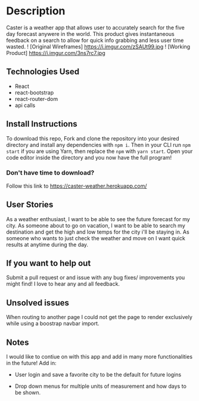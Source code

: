 # Description
Caster is a weather app that allows user to accurately search for the five day forecast anywere in the world. This product gives instantaneous feedback on a search to allow for quick info grabbing and less user time wasted.
! [Original Wireframes] https://i.imgur.com/zSAUt99.jpg
! [Working Product] https://i.imgur.com/3ns7rc7.jpg

## Technologies Used 
* React
* react-bootstrap
* react-router-dom
* api calls

## Install Instructions 
To download this repo, Fork and clone the repository into your desired directory and install any dependencies with ```npm i```. Then in your CLI run ```npm start``` if you are using Yarn, then replace the ```npm``` with ```yarn start```. Open your code editor inside the directory and you now have the full program!

### Don't have time to download?
Follow this link to 
https://caster-weather.herokuapp.com/

## User Stories 
As a weather enthusiast, I want to be able to see the future forecast for my city.
As someone about to go on vacation, I want to be able to search my destination and get the high and low temps for the city i'll be staying in.
As someone who wants to just check the weather and move on I want quick results at anytime during the day.



## If you want to help out
Submit a pull request or and issue with any bug fixes/ improvements you might find! I love to hear any and all feedback.


## Unsolved issues 
When routing to another page I could not get the page to render exclusively while using a boostrap navbar import.



## Notes
I would like to contiue on with this app and add in many more functionalities in the future! 
Add in:
* User login and save a favorite city to be the default for future logins

* Drop down menus for multiple units of measurement and how days to be shown.







